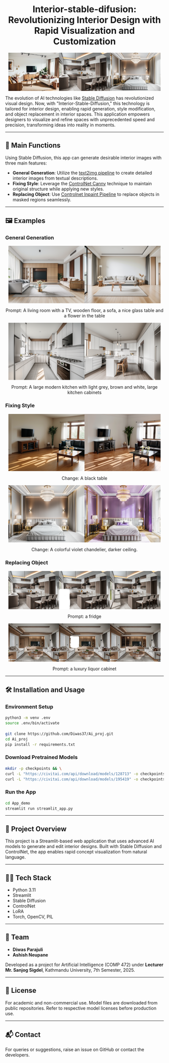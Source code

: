 <div align="center">
<h1> Interior-stable-difusion: Revolutionizing Interior Design with Rapid Visualization and Customization </h1>
</div>

<div style="display: flex; justify-content: center; flex-wrap: nowrap; overflow-x: auto;">
  <img src="assets/gr1.png" style="flex: 0 0 auto; width: 32%;">
  <img src="assets/inp1.png" style="flex: 0 0 auto; width: 32%;">
  <img src="assets/con3.png" style="flex: 0 0 auto; width: 32%;">
</div>

The evolution of AI technologies like [Stable Diffusion](https://arxiv.org/abs/2112.10752) has revolutionized visual design. Now, with "Interior-Stable-Diffusion," this technology is tailored for interior design, enabling rapid generation, style modification, and object replacement in interior spaces. This application empowers designers to visualize and refine spaces with unprecedented speed and precision, transforming ideas into reality in moments.

---

## 🎯 Main Functions

Using Stable Diffusion, this app can generate desirable interior images with three main features:

- **General Generation**: Utilize the [text2img pipeline](https://huggingface.co/docs/diffusers/en/api/pipelines/stable_diffusion/text2img) to create detailed interior images from textual descriptions.
- **Fixing Style**: Leverage the [ControlNet Canny](https://huggingface.co/lllyasviel/sd-controlnet-canny) technique to maintain original structure while applying new styles.
- **Replacing Object**: Use [Controlnet Inpaint Pipeline](https://huggingface.co/docs/diffusers/en/api/pipelines/controlnet#diffusers.StableDiffusionControlNetInpaintPipeline) to replace objects in masked regions seamlessly.

---

## 🖼️ Examples

### General Generation

<div style="display: flex; justify-content: center; flex-wrap: nowrap; overflow-x: auto;">
  <img src="assets/prompt1.png" style="flex: 0 0 auto; width: 48%;">
  <img src="assets/prompt2.png" style="flex: 0 0 auto; width: 48%;">
</div>
<p align="center">Prompt: A living room with a TV, wooden floor, a sofa, a nice glass table and a flower in the table</p>

<div style="display: flex; justify-content: center; flex-wrap: nowrap; overflow-x: auto;">
  <img src="assets/prompt3.png" style="flex: 0 0 auto; width: 48%;">
  <img src="assets/prompt4.png" style="flex: 0 0 auto; width: 48%;">
</div>
<p align="center">Prompt: A large modern kitchen with light grey, brown and white, large kitchen cabinets</p>

### Fixing Style

<div style="display: flex; justify-content: center; flex-wrap: nowrap; overflow-x: auto;">
  <img src="assets/con1.png" style="flex: 0 0 auto; width: 48%;">
  <img src="assets/con2.png" style="flex: 0 0 auto; width: 48%;">
</div>
<p align="center">Change: A black table</p>

<div style="display: flex; justify-content: center; flex-wrap: nowrap; overflow-x: auto;">
  <img src="assets/con3.png" style="flex: 0 0 auto; width: 48%;">
  <img src="assets/con4.png" style="flex: 0 0 auto; width: 48%;">
</div>
<p align="center">Change: A colorful violet chandelier, darker ceiling.</p>

### Replacing Object

<div style="display: flex; justify-content: center; flex-wrap: nowrap; overflow-x: auto;">
  <img src="assets/inp1.png" style="flex: 0 0 auto; width: 32%;">
  <img src="assets/inp2.png" style="flex: 0 0 auto; width: 32%;">
  <img src="assets/inp3.png" style="flex: 0 0 auto; width: 32%;">
</div>
<p align="center">Prompt: a fridge</p>

<div style="display: flex; justify-content: center; flex-wrap: nowrap; overflow-x: auto;">
  <img src="assets/inp4.png" style="flex: 0 0 auto; width: 32%;">
  <img src="assets/inp5.png" style="flex: 0 0 auto; width: 32%;">
  <img src="assets/inp6.png" style="flex: 0 0 auto; width: 32%;">
</div>
<p align="center">Prompt: a luxury liquor cabinet</p>

---

## 🛠 Installation and Usage

### Environment Setup

```bash
python3 -m venv .env
source .env/bin/activate

git clone https://github.com/Diwas37/Ai_proj.git
cd Ai_proj
pip install -r requirements.txt
```

### Download Pretrained Models

```bash
mkdir -p checkpoints && \
curl -L "https://civitai.com/api/download/models/128713" -o checkpoints/Interior.safetensors && \
curl -L "https://civitai.com/api/download/models/195419" -o checkpoints/Interior_lora.safetensors
```

### Run the App

```bash
cd App_demo
streamlit run streamlit_app.py
```

---

## 🧠 Project Overview

This project is a Streamlit-based web application that uses advanced AI models to generate and edit interior designs. Built with Stable Diffusion and ControlNet, the app enables rapid concept visualization from natural language.

---

## 👨‍💻 Tech Stack

- Python 3.11
- Streamlit
- Stable Diffusion
- ControlNet
- LoRA
- Torch, OpenCV, PIL

---

## 👥 Team

- **Diwas Parajuli**
- **Ashish Neupane**

Developed as a project for Artificial Intelligence (COMP 472) under **Lecturer Mr. Sanjog Sigdel**, Kathmandu University, 7th Semester, 2025.

---

## 📄 License

For academic and non-commercial use. Model files are downloaded from public repositories. Refer to respective model licenses before production use.

---

## 📬 Contact

For queries or suggestions, raise an issue on GitHub or contact the developers.
